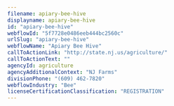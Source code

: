 ```yaml
---
filename: apiary-bee-hive
displayname: apiary-bee-hive
id: "apiary-bee-hive"
webflowId: "5f7728e0486eeb444bc2560c"
urlSlug: "apiary-bee-hive"
webflowName: "Apiary Bee Hive"
callToActionLink: "http://state.nj.us/agriculture/"
callToActionText: ""
agencyId: agriculture
agencyAdditionalContext: "NJ Farms"
divisionPhone: "(609) 462-7820"
webflowIndustry: "Bee"
licenseCertificationClassification: "REGISTRATION"
---
```

